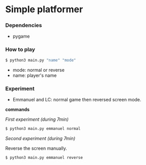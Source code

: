 # Simple platformer

### Dependencies

* pygame

### How to play

```sh
$ python3 main.py "name" "mode"
```

* mode: normal or reverse
* name: player's name

### Experiment

* Emmanuel and LC: normal game then reversed screen mode.

**commands**

*First experiment (during 7min)*

```sh
$ python3 main.py emmanuel normal
```

*Second experiment (during 7min)*

Reverse the screen manually.

```sh
$ python3 main.py emmanuel reverse
```

